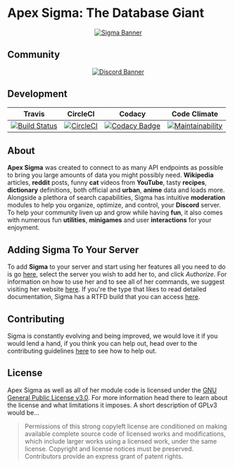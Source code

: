 ﻿# Apex Sigma: The Database Giant

<div align="center">

[![Sigma Banner](https://i.imgur.com/TRSdGni.png)](https://lucia.moe/)

</div>

## Community

<div align="center">

[![Discord Banner](https://discordapp.com/api/guilds/200751504175398912/widget.png?style=banner2)](https://discordapp.com/invite/aEUCHwX)

</div>

## Development

<div align="center">

Travis | CircleCI | Codacy | Code Climate
------ | -------- | ------ | ------------
[![Build Status](https://travis-ci.org/lu-ci/apex-sigma-core.svg?branch=master)](https://travis-ci.org/lu-ci/apex-sigma-core) | [![CircleCI](https://circleci.com/gh/lu-ci/apex-sigma-core.svg?style=svg)](https://circleci.com/gh/lu-ci/apex-sigma-core) | [![Codacy Badge](https://api.codacy.com/project/badge/Grade/92279c9ac1c04528b6d1d20aa45bc18d)](https://www.codacy.com/app/Aurora-Project/apex-sigma-core?utm_source=github.com&amp;utm_medium=referral&amp;utm_content=lu-ci/apex-sigma-core&amp;utm_campaign=Badge_Grade) | [![Maintainability](https://api.codeclimate.com/v1/badges/ec81aa40bed5644d78e2/maintainability)](https://codeclimate.com/github/lu-ci/apex-sigma-core/maintainability)

</div>

## About

**Apex Sigma** was created to connect to as many API endpoints as possible to bring you large amounts of data you might possibly need. **Wikipedia** articles, **reddit** posts, funny **cat** videos from **YouTube**, tasty **recipes**, **dictionary** definitions, both official and **urban**, **anime** data and loads more. Alongside a plethora of search capabilities, Sigma has intuitive **moderation** modules to help you organize, optimize, and control, your **Discord** server. To help your community liven up and grow while having **fun**, it also comes with numerous fun **utilities**, **minigames** and user **interactions** for your enjoyment.

## Adding Sigma To Your Server

To add **Sigma** to your server and start using her features all you need to do is go [here](https://discordapp.com/oauth2/authorize?client_id=216437513709944832&scope=bot&permissions=8), select the server you wish to add her to, and click *Authorize*. For information on how to use her and to see all of her commands, we suggest visiting her website [here](https://lucia.moe/#/sigma). If you're the type that likes to read detailed documentation, Sigma has a RTFD build that you can access [here](https://sigma.readthedocs.io/en/latest/).

## Contributing

Sigma is constantly evolving and being improved, we would love it if you would lend a hand, if you think you can help out, head over to the contributing guidelines [here](CONTRIBUTING.md) to see how to help out.

## License

Apex Sigma as well as all of her module code is licensed under the [GNU General Public License v3.0](LICENSE.md). For more information head there to learn about the license and what limitations it imposes.
A short description of GPLv3 would be...

>Permissions of this strong copyleft license are conditioned on making available complete source code of licensed works and modifications, which include larger works using a licensed work, under the same license. Copyright and license notices must be preserved. Contributors provide an express grant of patent rights.

